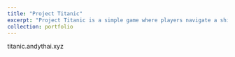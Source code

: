```yaml
---
title: "Project Titanic"
excerpt: "Project Titanic is a simple game where players navigate a ship around a procedurally generated naval terrain.<br/><img src='/images/project_titanic.png'>"
collection: portfolio
---
```


titanic.andythai.xyz
